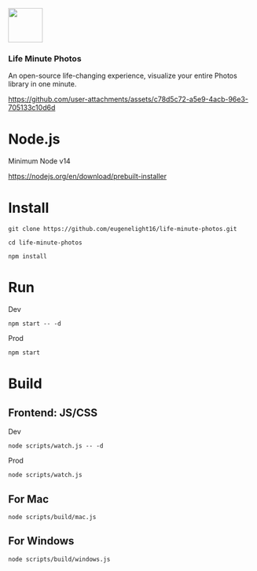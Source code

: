 <img src="https://github.com/user-attachments/assets/26e04c0c-ee71-43b7-be5b-1c25030edfa2" height="70">

### Life Minute Photos

An open-source life-changing experience, visualize your entire Photos library in one minute.

https://github.com/user-attachments/assets/c78d5c72-a5e9-4acb-96e3-705133c10d6d


# Node.js

Minimum Node v14

https://nodejs.org/en/download/prebuilt-installer

# Install

`git clone https://github.com/eugenelight16/life-minute-photos.git`

`cd life-minute-photos`

`npm install`

# Run

Dev

`npm start -- -d`

Prod

`npm start`

# Build

## Frontend: JS/CSS


Dev

`node scripts/watch.js -- -d`

Prod

`node scripts/watch.js`



## For Mac

`node scripts/build/mac.js`

## For Windows

`node scripts/build/windows.js`
